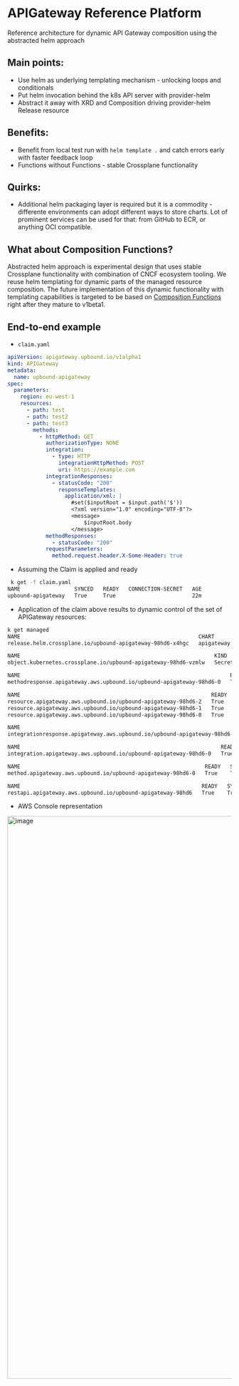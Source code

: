 # APIGateway Reference Platform

Reference architecture for dynamic API Gateway composition using the abstracted helm approach


## Main points:

* Use helm as underlying templating mechanism - unlocking loops and conditionals
* Put helm invocation behind the k8s API server with provider-helm
* Abstract it away with XRD and Composition driving provider-helm Release resource

## Benefits:
* Benefit from local test run with `helm template .` and catch errors early with
  faster feedback loop
* Functions without Functions - stable Crossplane functionality

## Quirks:
* Additional helm packaging layer is required but it is a commodity - differente
  environments can adopt different ways to store charts. Lot of prominent services
  can be used for that: from GitHub to ECR, or anything OCI compatible.

## What about Composition Functions?

Abstracted helm approach is experimental design that uses stable Crossplane
functionality with combination of CNCF ecosystem tooling.  We reuse helm templating
for dynamic parts of the managed resource composition. The future implementation
of this dynamic functionality with templating capabilities is targeted to be
based on [Composition Functions](https://docs.crossplane.io/knowledge-base/guides/composition-functions/)
right after they mature to v1beta1.


## End-to-end example

* `claim.yaml`
```yaml
apiVersion: apigateway.upbound.io/v1alpha1
kind: APIGateway
metadata:
  name: upbound-apigateway
spec:
  parameters:
    region: eu-west-1
    resources:
      - path: test
      - path: test2
      - path: test3
        methods:
          - httpMethod: GET
            authorizationType: NONE
            integration:
              - type: HTTP
                integrationHttpMethod: POST
                uri: https://example.com
            integrationResponses:
              - statusCode: "200"
                responseTemplates:
                  application/xml: |
                    #set($inputRoot = $input.path('$'))
                    <?xml version="1.0" encoding="UTF-8"?>
                    <message>
                        $inputRoot.body
                    </message>
            methodResponses:
              - statusCode: "200"
            requestParameters:
              method.request.header.X-Some-Header: true
```

* Assuming the Claim is applied and ready
```sh
 k get -f claim.yaml
NAME                 SYNCED   READY   CONNECTION-SECRET   AGE
upbound-apigateway   True     True                        22m
```

* Application of the claim above results to dynamic control of the set of
  APIGateway resources:
```sh
k get managed
NAME                                                        CHART        VERSION   SYNCED   READY   STATE      REVISION   DESCRIPTION        AGE
release.helm.crossplane.io/upbound-apigateway-98hd6-x4hgc   apigateway   0.12.0    True     True    deployed   1          Install complete   23m

NAME                                                             KIND     PROVIDERCONFIG   SYNCED   READY   AGE
object.kubernetes.crossplane.io/upbound-apigateway-98hd6-vzmlw   Secret   default          True     True    23m

NAME                                                                  READY   SYNCED   EXTERNAL-NAME                    AGE
methodresponse.apigateway.aws.upbound.io/upbound-apigateway-98hd6-0   True    True     agmr-92t5wxv1p8-iszsl8-GET-200   23m

NAME                                                            READY   SYNCED   EXTERNAL-NAME   AGE
resource.apigateway.aws.upbound.io/upbound-apigateway-98hd6-2   True    True     iszsl8          23m
resource.apigateway.aws.upbound.io/upbound-apigateway-98hd6-1   True    True     ep1few          23m
resource.apigateway.aws.upbound.io/upbound-apigateway-98hd6-0   True    True     kbx3o0          23m

NAME                                                                       READY   SYNCED   EXTERNAL-NAME                    AGE
integrationresponse.apigateway.aws.upbound.io/upbound-apigateway-98hd6-0   True    True     agir-92t5wxv1p8-iszsl8-GET-200   23m

NAME                                                               READY   SYNCED   EXTERNAL-NAME               AGE
integration.apigateway.aws.upbound.io/upbound-apigateway-98hd6-0   True    True     agi-92t5wxv1p8-iszsl8-GET   23m

NAME                                                          READY   SYNCED   EXTERNAL-NAME               AGE
method.apigateway.aws.upbound.io/upbound-apigateway-98hd6-0   True    True     agm-92t5wxv1p8-iszsl8-GET   23m

NAME                                                         READY   SYNCED   EXTERNAL-NAME   AGE
restapi.apigateway.aws.upbound.io/upbound-apigateway-98hd6   True    True     92t5wxv1p8      23m
```
* AWS Console representation
<img width="1264" alt="image" src="https://user-images.githubusercontent.com/518532/225043444-57ed8289-b81c-42e6-a91c-53ce97a16a32.png">

